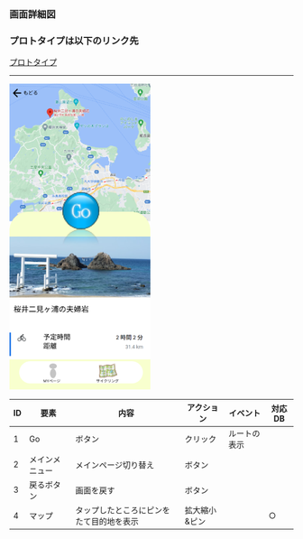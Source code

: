 ### 画面詳細図
### プロトタイプは以下のリンク先
[プロトタイプ](https://www.figma.com/file/YLXi0XXJfyq6239uKAU8LF/cyclinger?node-id=0%3A1)
*****
<img src="./image/メイン(目的地1).png" width="250">

|ID|要素|内容|アクション|イベント|対応DB|
|--|----|----|---------|--------|------|
|1|Go|ボタン|クリック|ルートの表示||
|2|メインメニュー|メインページ切り替え|ボタン|||
|3|戻るボタン|画面を戻す|ボタン|||
|4|マップ|タップしたところにピンをたて目的地を表示|拡大縮小&ピン||○|
